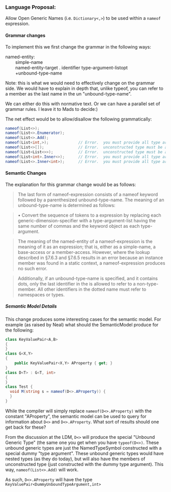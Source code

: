 ﻿### Language Proposal:  
Allow Open Generic Names (i.e. ```Dictionary<,>```) to be used within a ```nameof``` expression.

#### Grammar changes  
To implement this we first change the grammar in the following ways:

named-entity:  
&nbsp;&nbsp;&nbsp;&nbsp;&nbsp;&nbsp;&nbsp;&nbsp;simple-name  
&nbsp;&nbsp;&nbsp;&nbsp;&nbsp;&nbsp;&nbsp;&nbsp;named-entity-target   .   identifier   type-argument-listopt  
&nbsp;&nbsp;&nbsp;&nbsp;&nbsp;&nbsp;&nbsp;&nbsp;+unbound-type-name  

Note: this is what we would need to effectively change on the grammar side.  We would have to explain in depth that, unlike typeof, you can refer to a member as the last name in the un "unbound-type-name".

We can either do this with normative text.  Or we can have a parallel set of grammar rules.  I leave it to Mads to decide:)

The net effect would be to allow/disallow the following grammatically: 

```c#
nameof(List<>);
nameof(List<>.Enumerator);
nameof(List<>.Add);
nameof(List<int,>);             // Error.  you must provide all type arguments, or no type arguments.
nameof(List<>[]);               // Error.  unconstructed type must be at top level.
nameof(List<List<>>);           // Error.  unconstructed type must be at top level.
nameof(List<int>.Inner<>);      // Error.  you must provide all type arguments, or no type arguments.
nameof(List<>.Inner<int>);      // Error.  you must provide all type arguments, or no type arguments.
```

#### Semantic Changes  

The explanation for this grammar change would be as follows:


> The last form of nameof-expression consists of a nameof keyword followed by a parenthesized unbound-type-name.  The meaning of an unbound-type-name is determined as follows:  

> •	Convert the sequence of tokens to a expression by replacing each generic-dimension-specifier with a type-argument-list having the same number of commas and the keyword object as each type-argument.  

> The meaning of the named-entity of a nameof-expression is the meaning of it as an expression; that is, either as a simple-name, a base-access or a member-access. However, where the lookup described in §7.6.3 and §7.6.5 results in an error because an instance member was found in a static context, a nameof-expression produces no such error. 

> Additionally, if an unbound-type-name is specified, and it contains dots, only the last identifier in the is allowed to refer to a non-type-member.  All other identifiers in the dotted name must refer to namespaces or types.

##### Semantic Model Details  
This change produces some interesting cases for the semantic model.  For example (as raised by Neal) what should the SemanticModel produce for the following:

```C#
class KeyValuePair<A,B> 
{
}
class G<X,Y>
{
    public KeyValuePair<X,Y> AProperty { get; }
}
class D<T> : G<T, int>
{
}
class Test {
  void M(string s = nameof(D<>.AProperty)) {
  }
}
```

While the compiler will simply replace ```nameof(D<>.AProperty)``` with the constant "AProperty", the semantic model can be used to query for information about ```D<>``` and ```D<>.AProperty```.  What sort of results should one get back for these?  

From the discussion at the LDM, ```D<>``` will produce the special "Unbound Generic Type" (the same one you get when you have ```typeof(D<>)```.  These unbound generic types are just the NamedTypeSymbol constructed with a special dummy "type argument".  These unbound generic types would have nested types (as they do today), but will also have the members of unconstructed type (just constructed with the dummy type argument).  This way, ```nameof(List<>.Add)``` will work.

As such, ```D<>.AProperty``` will have the type ```KeyValuePair<DummyUnboundTypeArgument,int>```
